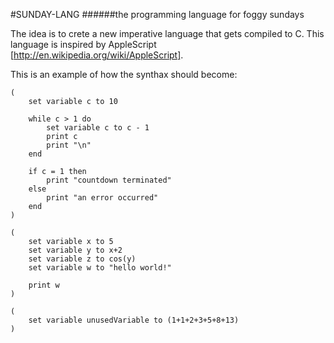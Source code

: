 #SUNDAY-LANG
######the programming language for foggy sundays

The idea is to crete a new imperative language that gets compiled to C. This language is inspired by AppleScript [http://en.wikipedia.org/wiki/AppleScript].


This is an example of how the synthax should become:
```
(
    set variable c to 10

    while c > 1 do
        set variable c to c - 1
        print c
        print "\n"
    end

    if c = 1 then
        print "countdown terminated"
    else
        print "an error occurred"
    end
)

(
    set variable x to 5
    set variable y to x+2
    set variable z to cos(y)
    set variable w to "hello world!"

    print w
)

(
    set variable unusedVariable to (1+1+2+3+5+8+13)
)

```
